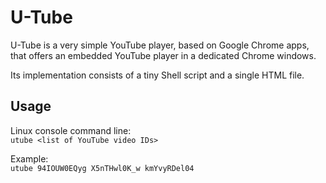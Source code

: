 # U-Tube
U-Tube is a very simple YouTube player, based on Google Chrome apps,
that offers an embedded YouTube player in a dedicated Chrome windows.

Its implementation consists of a tiny Shell script and a single HTML file.

## Usage
Linux console command line:  
```utube <list of YouTube video IDs>```

Example:  
```utube 94IOUW0EQyg X5nTHwl0K_w kmYvyRDel04```
